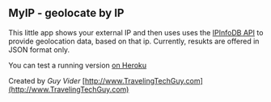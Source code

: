 MyIP - geolocate by IP
----------------------

This little app shows your external IP and then uses uses the [IPInfoDB API](http://ipinfodb.com/) to provide geolocation data, based on that ip.
Currently, resukts are offered in JSON format only.

You can test a running version [on Heroku](http://ttgip.herokuapp.com)

Created by *Guy Vider* [http://www.TravelingTechGuy.com](http://www.TravelingTechGuy.com)